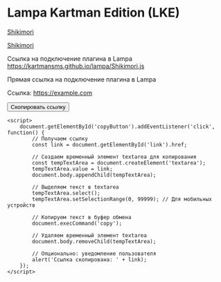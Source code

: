 # Lampa Kartman Edition (LKE)


[Shikimori](https://kartmansms.github.io/lampa/Shikimori.js)

[Shikimori](https://kartmansms.github.io/lampa/Shikimori/Shikimori.js)


Ссылка на подключение плагина в Lampa https://kartmansms.github.io/lampa/Shikimori.js

Прямая ссылка на подключение плагина в Lampa


<!DOCTYPE html>
<html lang="ru">
<head>
    <meta charset="UTF-8">
    <meta name="viewport" content="width=device-width, initial-scale=1.0">
    <title>Копирование ссылки</title>
</head>
<body>
    <p>Ссылка: <a id="link" href="https://example.com">https://example.com</a></p>
    <button id="copyButton">Скопировать ссылку</button>

    <script>
        document.getElementById('copyButton').addEventListener('click', function() {
            // Получаем ссылку
            const link = document.getElementById('link').href;

            // Создаем временный элемент textarea для копирования
            const tempTextArea = document.createElement('textarea');
            tempTextArea.value = link;
            document.body.appendChild(tempTextArea);

            // Выделяем текст в textarea
            tempTextArea.select();
            tempTextArea.setSelectionRange(0, 99999); // Для мобильных устройств

            // Копируем текст в буфер обмена
            document.execCommand('copy');

            // Удаляем временный элемент textarea
            document.body.removeChild(tempTextArea);

            // Опционально: уведомление пользователя
            alert('Ссылка скопирована: ' + link);
        });
    </script>
</body>
</html>

